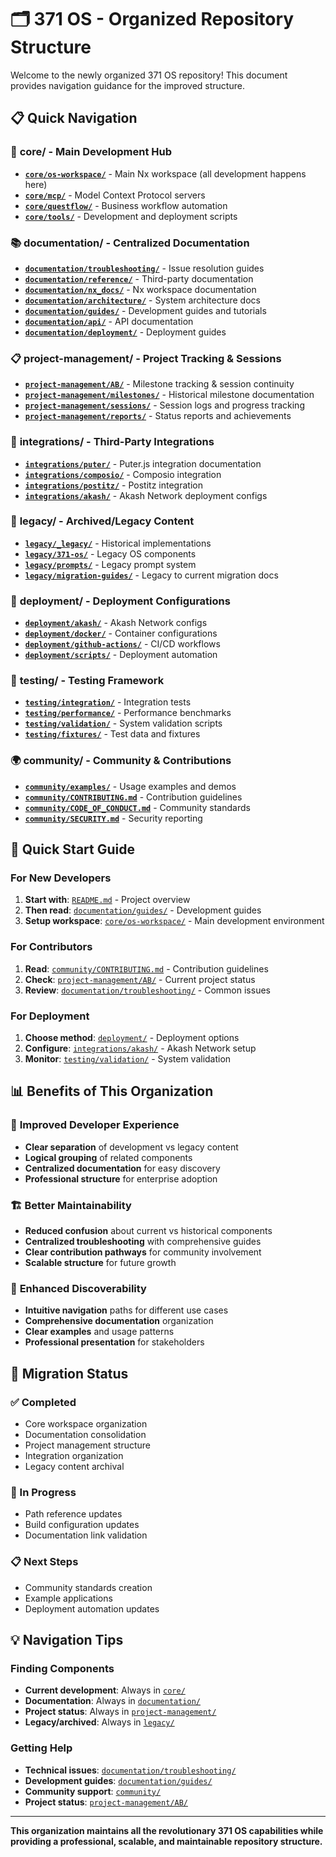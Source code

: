 # 🗂️ 371 OS - Organized Repository Structure

Welcome to the newly organized 371 OS repository! This document provides navigation guidance for the improved structure.

## 📋 Quick Navigation

### 🎯 **core/** - Main Development Hub
- **[`core/os-workspace/`](core/os-workspace/)** - Main Nx workspace (all development happens here)
- **[`core/mcp/`](core/mcp/)** - Model Context Protocol servers
- **[`core/questflow/`](core/questflow/)** - Business workflow automation
- **[`core/tools/`](core/tools/)** - Development and deployment scripts

### 📚 **documentation/** - Centralized Documentation
- **[`documentation/troubleshooting/`](documentation/troubleshooting/)** - Issue resolution guides
- **[`documentation/reference/`](documentation/reference/)** - Third-party documentation
- **[`documentation/nx_docs/`](documentation/nx_docs/)** - Nx workspace documentation
- **[`documentation/architecture/`](documentation/architecture/)** - System architecture docs
- **[`documentation/guides/`](documentation/guides/)** - Development guides and tutorials
- **[`documentation/api/`](documentation/api/)** - API documentation
- **[`documentation/deployment/`](documentation/deployment/)** - Deployment guides

### 📋 **project-management/** - Project Tracking & Sessions
- **[`project-management/AB/`](project-management/AB/)** - Milestone tracking & session continuity
- **[`project-management/milestones/`](project-management/milestones/)** - Historical milestone documentation
- **[`project-management/sessions/`](project-management/sessions/)** - Session logs and progress tracking
- **[`project-management/reports/`](project-management/reports/)** - Status reports and achievements

### 🔌 **integrations/** - Third-Party Integrations
- **[`integrations/puter/`](integrations/puter/)** - Puter.js integration documentation
- **[`integrations/composio/`](integrations/composio/)** - Composio integration
- **[`integrations/postitz/`](integrations/postitz/)** - Postitz integration
- **[`integrations/akash/`](integrations/akash/)** - Akash Network deployment configs

### 📂 **legacy/** - Archived/Legacy Content
- **[`legacy/_legacy/`](legacy/_legacy/)** - Historical implementations
- **[`legacy/371-os/`](legacy/371-os/)** - Legacy OS components
- **[`legacy/prompts/`](legacy/prompts/)** - Legacy prompt system
- **[`legacy/migration-guides/`](legacy/migration-guides/)** - Legacy to current migration docs

### 🚀 **deployment/** - Deployment Configurations
- **[`deployment/akash/`](deployment/akash/)** - Akash Network configs
- **[`deployment/docker/`](deployment/docker/)** - Container configurations
- **[`deployment/github-actions/`](deployment/github-actions/)** - CI/CD workflows
- **[`deployment/scripts/`](deployment/scripts/)** - Deployment automation

### 🧪 **testing/** - Testing Framework
- **[`testing/integration/`](testing/integration/)** - Integration tests
- **[`testing/performance/`](testing/performance/)** - Performance benchmarks
- **[`testing/validation/`](testing/validation/)** - System validation scripts
- **[`testing/fixtures/`](testing/fixtures/)** - Test data and fixtures

### 🌍 **community/** - Community & Contributions
- **[`community/examples/`](community/examples/)** - Usage examples and demos
- **[`community/CONTRIBUTING.md`](community/CONTRIBUTING.md)** - Contribution guidelines
- **[`community/CODE_OF_CONDUCT.md`](community/CODE_OF_CONDUCT.md)** - Community standards
- **[`community/SECURITY.md`](community/SECURITY.md)** - Security reporting

## 🚀 Quick Start Guide

### For New Developers
1. **Start with**: [`README.md`](README.md) - Project overview
2. **Then read**: [`documentation/guides/`](documentation/guides/) - Development guides
3. **Setup workspace**: [`core/os-workspace/`](core/os-workspace/) - Main development environment

### For Contributors
1. **Read**: [`community/CONTRIBUTING.md`](community/CONTRIBUTING.md) - Contribution guidelines
2. **Check**: [`project-management/AB/`](project-management/AB/) - Current project status
3. **Review**: [`documentation/troubleshooting/`](documentation/troubleshooting/) - Common issues

### For Deployment
1. **Choose method**: [`deployment/`](deployment/) - Deployment options
2. **Configure**: [`integrations/akash/`](integrations/akash/) - Akash Network setup
3. **Monitor**: [`testing/validation/`](testing/validation/) - System validation

## 📊 Benefits of This Organization

### 🎯 **Improved Developer Experience**
- **Clear separation** of development vs legacy content
- **Logical grouping** of related components
- **Centralized documentation** for easy discovery
- **Professional structure** for enterprise adoption

### 🏗️ **Better Maintainability**
- **Reduced confusion** about current vs historical components
- **Centralized troubleshooting** with comprehensive guides
- **Clear contribution pathways** for community involvement
- **Scalable structure** for future growth

### 🚀 **Enhanced Discoverability**
- **Intuitive navigation** paths for different use cases
- **Comprehensive documentation** organization
- **Clear examples** and usage patterns
- **Professional presentation** for stakeholders

## 🔄 Migration Status

### ✅ Completed
- Core workspace organization
- Documentation consolidation
- Project management structure
- Integration organization
- Legacy content archival

### 🔄 In Progress
- Path reference updates
- Build configuration updates
- Documentation link validation

### 📋 Next Steps
- Community standards creation
- Example applications
- Deployment automation updates

## 💡 Navigation Tips

### Finding Components
- **Current development**: Always in [`core/`](core/)
- **Documentation**: Always in [`documentation/`](documentation/)
- **Project status**: Always in [`project-management/`](project-management/)
- **Legacy/archived**: Always in [`legacy/`](legacy/)

### Getting Help
- **Technical issues**: [`documentation/troubleshooting/`](documentation/troubleshooting/)
- **Development guides**: [`documentation/guides/`](documentation/guides/)
- **Community support**: [`community/`](community/)
- **Project status**: [`project-management/AB/`](project-management/AB/)

---

**This organization maintains all the revolutionary 371 OS capabilities while providing a professional, scalable, and maintainable repository structure.**